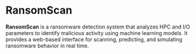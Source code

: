 # RansomScan
**RansomScan** is a ransomware detection system that analyzes HPC and I/O parameters to identify malicious activity using machine learning models. It provides a web-based interface for scanning, predicting, and simulating ransomware behavior in real time.
